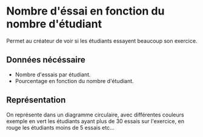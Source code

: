 # Nombre d'éssai en fonction du nombre d'étudiant

Permet au créateur de voir si les étudiants essayent beaucoup son exercice.

## Données nécéssaire

* Nombre d'essais par étudiant.
* Pourcentage en fonction du nombre d'étudiant.

## Représentation

On représente dans un diagramme circulaire, avec différentes couleurs exemple en vert les étudiants ayant plus de 30 essais sur l'exercice, en rouge les étudiants moins de  5 essais etc...

<!--- 
Author : Jordan
Validator :
-->